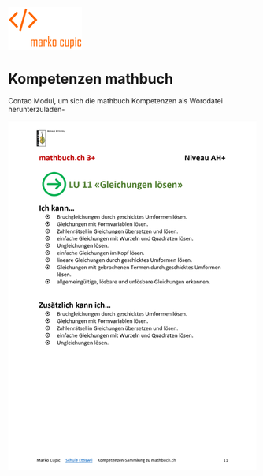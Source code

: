 <img src="docs/logo.png" width="150">


# Kompetenzen mathbuch
Contao Modul, um sich die mathbuch Kompetenzen als Worddatei herunterzuladen-

![Alt text](docs/docx.png?raw=true "mathbuch Kompetenzen")
